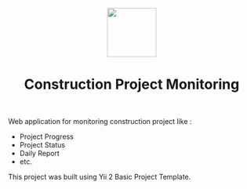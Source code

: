 <p align="center">
    <a href="https://github.com/yiisoft" target="_blank">
        <img src="https://avatars0.githubusercontent.com/u/993323" height="100px">
    </a>
    <h1 align="center">Construction Project Monitoring</h1>
    <br>
</p>

Web application for monitoring construction project like : 
- Project Progress 
- Project Status
- Daily Report
- etc.

This project was built using Yii 2 Basic Project Template.
